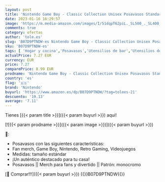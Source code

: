```yaml
---
layout: post
title: 'Nintendo Game Boy - Classic Collection Unisex Posavasos Standard Corcho'
date: 2023-01-16 16:29:57
image: 'https://m.media-amazon.com/images/I/51dqpT62piL._SL500_._SL400_.jpg'
comments: true
category: ofertas
author: 'tole.es'
slug: 'B07D9PTNDW-es Nintendo Game Boy - Classic Collection Unisex Posavasos...'
sku: 'B07D9PTNDW-es'
tags: [ 'Hogar y cocina','Posavasos','Utensilios de bar','Utensilios de cocina','nintendo','🇪🇸', ]
actualPrice: 7.27 EUR
currency: EUR
price: 7.27
comparePrice: 8.99 EUR
prodname: 'Nintendo Game Boy - Classic Collection Unisex Posavasos Standard Corcho'
country: 'es'
flag: '🇪🇸'
brand: 'Nintendo'
buyurl: 'https://www.amazon.es/dp/B07D9PTNDW/?tag=tolees-21'
descuento: '19.13'
average: '7.11'
---
```


Tienes [{{< param title >}}]({{< param buyurl >}}) aqui!

[![{{< param prodname >}}]({{< param image >}})]({{< param buyurl >}})

🔎:

- Posavasos con las siguientes características:
- Fan merch, Game Boy, Nintendo, Retro Gaming, Videojuegos
- Medidas: tamaño estándar
- ¡Un auténtico destacado para tu casa!
- Posavasos || Merch para fans y divertido || Patrón: monocromo

[🛒 Comprar!!!]({{< param buyurl >}})
{{<world>}}B07D9PTNDW{{</world>}}
